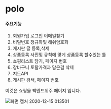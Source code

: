 # polo


#### 주요기능

1. 회원가입 로그인 이메일찾기
2. 비밀번호 정규화및 해쉬암호화
3. 게시판 글 등록,삭제
4. 상품등록 사진및 규칙에 맞게 상품등록 할수있는 틀
5. 쇼핑리스트 담기, 페이지 번호
6. 장바구니 토탈가격과 담은걸 삭제
7. 지도API 
8. 게시판 검색, 페이지 번호

이것은 쇼핑물 백엔드위주 페이지 입니다. 

![화면 캡처 2020-12-15 013501](https://user-images.githubusercontent.com/66085260/102108067-c90b7880-3e75-11eb-9721-b742631bee84.png)

